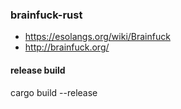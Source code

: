 ### brainfuck-rust

- https://esolangs.org/wiki/Brainfuck
- http://brainfuck.org/

#### release build
cargo build --release



